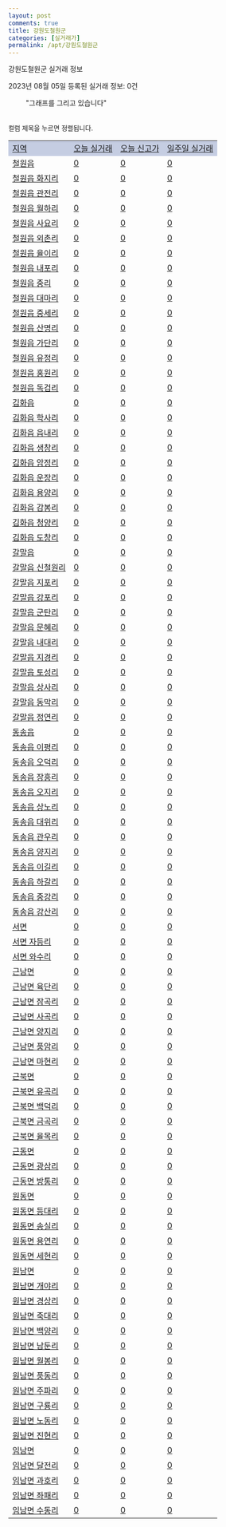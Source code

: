 ```yaml
---
layout: post
comments: true
title: 강원도철원군
categories: [실거래가]
permalink: /apt/강원도철원군
---
```


강원도철원군 실거래 정보

2023년 08월 05일 등록된 실거래 정보: 0건

<!--<script async src="https://pagead2.googlesyndication.com/pagead/js/adsbygoogle.js?client=ca-pub-3485438051770037"
 crossorigin="anonymous"></script>-->

<script type="text/javascript">
  google.charts.load('current', {'packages':['corechart']});
  google.charts.setOnLoadCallback(drawChart);

  function drawChart() {
    var data = google.visualization.arrayToDataTable([['거래일', '매매', '전월세', '전매'], ['21-01', 0, 1, 0], ['21-02', 0, 2, 0], ['21-03', 0, 1, 0], ['21-04', 1, 0, 0], ['21-05', 1, 0, 0], ['21-06', 1, 8, 0], ['21-07', 2, 1, 0], ['21-08', 8, 4, 0], ['21-09', 9, 5, 0], ['21-10', 14, 1, 0], ['21-11', 9, 7, 0], ['21-12', 10, 5, 1], ['22-01', 9, 2, 3], ['22-02', 4, 3, 11], ['22-03', 8, 4, 0], ['22-04', 6, 3, 0], ['22-05', 6, 5, 5], ['22-06', 12, 0, 2], ['22-07', 5, 2, 1], ['22-08', 6, 164, 1], ['22-09', 6, 6, 2], ['22-10', 6, 2, 0], ['22-11', 10, 6, 1], ['22-12', 5, 6, 0], ['23-01', 10, 4, 0], ['23-02', 7, 7, 0], ['23-03', 5, 23, 1], ['23-04', 5, 4, 0], ['23-05', 14, 6, 0], ['23-06', 1, 0, 0]]);

    var options = {
      title: '최근 1년간 유형별 거래량 추이',
      legend: { position: 'bottom' }
    };

    setTimeout(function() {
        var chart = new google.visualization.LineChart(document.getElementById('columnchart_material'));
        chart.draw(data, (options));
        document.getElementById('loading').style.display = 'none';
        var dayLabel = (new Date()).getDay();
        if (dayLabel < 2) {
            sorttable.innerSortFunction.apply(document.getElementById('week'), []);
            sorttable.innerSortFunction.apply(document.getElementById('week'), []);        
        }
        else {
            sorttable.innerSortFunction.apply(document.getElementById('today'), []);
            sorttable.innerSortFunction.apply(document.getElementById('today'), []);
        }
    }, 200);

  }
</script>

<div id="loading" style="z-index:20; display: block; margin-left: 35px">"그래프를 그리고 있습니다"</div>
<div id="columnchart_material" style="width: 95%; margin-left: -35px; display: block"></div>
<!--<div style="width: 95%; margin-left: -35px; display: block">
      <script async src="https://pagead2.googlesyndication.com/pagead/js/adsbygoogle.js?client=ca-pub-3485438051770037"
          crossorigin="anonymous"></script>
      <ins class="adsbygoogle"
          style="display:block"
          data-ad-format="fluid"
          data-ad-layout-key="-fb+5w+4e-db+86"
          data-ad-client="ca-pub-3485438051770037"
          data-ad-slot="1827090281"></ins>
      <script>
          (adsbygoogle = window.adsbygoogle || []).push({});
      </script>
</div>-->
<br>

<font size='small' style='font-size: small;'>컬럼 제목을 누르면 정렬됩니다.</font>
<table class="sortable">
  <tr style='background-color: rgba(114, 132, 186,0.4);'>
    <td id="region"><a href="#">지역</a></td>
    <td id="today"><a href="#">오늘 실거래</a></td>
    <td id="today_new"><a href="#">오늘 신고가</a></td>
    <td id="week"><a href="#">일주일 실거래</a></td>
  </tr>

  
  <tr class="item">
    <td><a href="강원도철원군철원읍">철원읍</a></td>
    <td><a href="강원도철원군철원읍">0</a></td>
    <td><a href="강원도철원군철원읍">0</a></td>
    <td><a href="강원도철원군철원읍">0</a></td>
  </tr>
    

  <tr class="item">
    <td><a href="강원도철원군철원읍화지리">철원읍 화지리</a></td>
    <td><a href="강원도철원군철원읍화지리">0</a></td>
    <td><a href="강원도철원군철원읍화지리">0</a></td>
    <td><a href="강원도철원군철원읍화지리">0</a></td>
  </tr>
    

  <tr class="item">
    <td><a href="강원도철원군철원읍관전리">철원읍 관전리</a></td>
    <td><a href="강원도철원군철원읍관전리">0</a></td>
    <td><a href="강원도철원군철원읍관전리">0</a></td>
    <td><a href="강원도철원군철원읍관전리">0</a></td>
  </tr>
    

  <tr class="item">
    <td><a href="강원도철원군철원읍월하리">철원읍 월하리</a></td>
    <td><a href="강원도철원군철원읍월하리">0</a></td>
    <td><a href="강원도철원군철원읍월하리">0</a></td>
    <td><a href="강원도철원군철원읍월하리">0</a></td>
  </tr>
    

  <tr class="item">
    <td><a href="강원도철원군철원읍사요리">철원읍 사요리</a></td>
    <td><a href="강원도철원군철원읍사요리">0</a></td>
    <td><a href="강원도철원군철원읍사요리">0</a></td>
    <td><a href="강원도철원군철원읍사요리">0</a></td>
  </tr>
    

  <tr class="item">
    <td><a href="강원도철원군철원읍외촌리">철원읍 외촌리</a></td>
    <td><a href="강원도철원군철원읍외촌리">0</a></td>
    <td><a href="강원도철원군철원읍외촌리">0</a></td>
    <td><a href="강원도철원군철원읍외촌리">0</a></td>
  </tr>
    

  <tr class="item">
    <td><a href="강원도철원군철원읍율이리">철원읍 율이리</a></td>
    <td><a href="강원도철원군철원읍율이리">0</a></td>
    <td><a href="강원도철원군철원읍율이리">0</a></td>
    <td><a href="강원도철원군철원읍율이리">0</a></td>
  </tr>
    

  <tr class="item">
    <td><a href="강원도철원군철원읍내포리">철원읍 내포리</a></td>
    <td><a href="강원도철원군철원읍내포리">0</a></td>
    <td><a href="강원도철원군철원읍내포리">0</a></td>
    <td><a href="강원도철원군철원읍내포리">0</a></td>
  </tr>
    

  <tr class="item">
    <td><a href="강원도철원군철원읍중리">철원읍 중리</a></td>
    <td><a href="강원도철원군철원읍중리">0</a></td>
    <td><a href="강원도철원군철원읍중리">0</a></td>
    <td><a href="강원도철원군철원읍중리">0</a></td>
  </tr>
    

  <tr class="item">
    <td><a href="강원도철원군철원읍대마리">철원읍 대마리</a></td>
    <td><a href="강원도철원군철원읍대마리">0</a></td>
    <td><a href="강원도철원군철원읍대마리">0</a></td>
    <td><a href="강원도철원군철원읍대마리">0</a></td>
  </tr>
    

  <tr class="item">
    <td><a href="강원도철원군철원읍중세리">철원읍 중세리</a></td>
    <td><a href="강원도철원군철원읍중세리">0</a></td>
    <td><a href="강원도철원군철원읍중세리">0</a></td>
    <td><a href="강원도철원군철원읍중세리">0</a></td>
  </tr>
    

  <tr class="item">
    <td><a href="강원도철원군철원읍산명리">철원읍 산명리</a></td>
    <td><a href="강원도철원군철원읍산명리">0</a></td>
    <td><a href="강원도철원군철원읍산명리">0</a></td>
    <td><a href="강원도철원군철원읍산명리">0</a></td>
  </tr>
    

  <tr class="item">
    <td><a href="강원도철원군철원읍가단리">철원읍 가단리</a></td>
    <td><a href="강원도철원군철원읍가단리">0</a></td>
    <td><a href="강원도철원군철원읍가단리">0</a></td>
    <td><a href="강원도철원군철원읍가단리">0</a></td>
  </tr>
    

  <tr class="item">
    <td><a href="강원도철원군철원읍유정리">철원읍 유정리</a></td>
    <td><a href="강원도철원군철원읍유정리">0</a></td>
    <td><a href="강원도철원군철원읍유정리">0</a></td>
    <td><a href="강원도철원군철원읍유정리">0</a></td>
  </tr>
    

  <tr class="item">
    <td><a href="강원도철원군철원읍홍원리">철원읍 홍원리</a></td>
    <td><a href="강원도철원군철원읍홍원리">0</a></td>
    <td><a href="강원도철원군철원읍홍원리">0</a></td>
    <td><a href="강원도철원군철원읍홍원리">0</a></td>
  </tr>
    

  <tr class="item">
    <td><a href="강원도철원군철원읍독검리">철원읍 독검리</a></td>
    <td><a href="강원도철원군철원읍독검리">0</a></td>
    <td><a href="강원도철원군철원읍독검리">0</a></td>
    <td><a href="강원도철원군철원읍독검리">0</a></td>
  </tr>
    

  <tr class="item">
    <td><a href="강원도철원군김화읍">김화읍</a></td>
    <td><a href="강원도철원군김화읍">0</a></td>
    <td><a href="강원도철원군김화읍">0</a></td>
    <td><a href="강원도철원군김화읍">0</a></td>
  </tr>
    

  <tr class="item">
    <td><a href="강원도철원군김화읍학사리">김화읍 학사리</a></td>
    <td><a href="강원도철원군김화읍학사리">0</a></td>
    <td><a href="강원도철원군김화읍학사리">0</a></td>
    <td><a href="강원도철원군김화읍학사리">0</a></td>
  </tr>
    

  <tr class="item">
    <td><a href="강원도철원군김화읍읍내리">김화읍 읍내리</a></td>
    <td><a href="강원도철원군김화읍읍내리">0</a></td>
    <td><a href="강원도철원군김화읍읍내리">0</a></td>
    <td><a href="강원도철원군김화읍읍내리">0</a></td>
  </tr>
    

  <tr class="item">
    <td><a href="강원도철원군김화읍생창리">김화읍 생창리</a></td>
    <td><a href="강원도철원군김화읍생창리">0</a></td>
    <td><a href="강원도철원군김화읍생창리">0</a></td>
    <td><a href="강원도철원군김화읍생창리">0</a></td>
  </tr>
    

  <tr class="item">
    <td><a href="강원도철원군김화읍암정리">김화읍 암정리</a></td>
    <td><a href="강원도철원군김화읍암정리">0</a></td>
    <td><a href="강원도철원군김화읍암정리">0</a></td>
    <td><a href="강원도철원군김화읍암정리">0</a></td>
  </tr>
    

  <tr class="item">
    <td><a href="강원도철원군김화읍운장리">김화읍 운장리</a></td>
    <td><a href="강원도철원군김화읍운장리">0</a></td>
    <td><a href="강원도철원군김화읍운장리">0</a></td>
    <td><a href="강원도철원군김화읍운장리">0</a></td>
  </tr>
    

  <tr class="item">
    <td><a href="강원도철원군김화읍용양리">김화읍 용양리</a></td>
    <td><a href="강원도철원군김화읍용양리">0</a></td>
    <td><a href="강원도철원군김화읍용양리">0</a></td>
    <td><a href="강원도철원군김화읍용양리">0</a></td>
  </tr>
    

  <tr class="item">
    <td><a href="강원도철원군김화읍감봉리">김화읍 감봉리</a></td>
    <td><a href="강원도철원군김화읍감봉리">0</a></td>
    <td><a href="강원도철원군김화읍감봉리">0</a></td>
    <td><a href="강원도철원군김화읍감봉리">0</a></td>
  </tr>
    

  <tr class="item">
    <td><a href="강원도철원군김화읍청양리">김화읍 청양리</a></td>
    <td><a href="강원도철원군김화읍청양리">0</a></td>
    <td><a href="강원도철원군김화읍청양리">0</a></td>
    <td><a href="강원도철원군김화읍청양리">0</a></td>
  </tr>
    

  <tr class="item">
    <td><a href="강원도철원군김화읍도창리">김화읍 도창리</a></td>
    <td><a href="강원도철원군김화읍도창리">0</a></td>
    <td><a href="강원도철원군김화읍도창리">0</a></td>
    <td><a href="강원도철원군김화읍도창리">0</a></td>
  </tr>
    

  <tr class="item">
    <td><a href="강원도철원군갈말읍">갈말읍</a></td>
    <td><a href="강원도철원군갈말읍">0</a></td>
    <td><a href="강원도철원군갈말읍">0</a></td>
    <td><a href="강원도철원군갈말읍">0</a></td>
  </tr>
    

  <tr class="item">
    <td><a href="강원도철원군갈말읍신철원리">갈말읍 신철원리</a></td>
    <td><a href="강원도철원군갈말읍신철원리">0</a></td>
    <td><a href="강원도철원군갈말읍신철원리">0</a></td>
    <td><a href="강원도철원군갈말읍신철원리">0</a></td>
  </tr>
    

  <tr class="item">
    <td><a href="강원도철원군갈말읍지포리">갈말읍 지포리</a></td>
    <td><a href="강원도철원군갈말읍지포리">0</a></td>
    <td><a href="강원도철원군갈말읍지포리">0</a></td>
    <td><a href="강원도철원군갈말읍지포리">0</a></td>
  </tr>
    

  <tr class="item">
    <td><a href="강원도철원군갈말읍강포리">갈말읍 강포리</a></td>
    <td><a href="강원도철원군갈말읍강포리">0</a></td>
    <td><a href="강원도철원군갈말읍강포리">0</a></td>
    <td><a href="강원도철원군갈말읍강포리">0</a></td>
  </tr>
    

  <tr class="item">
    <td><a href="강원도철원군갈말읍군탄리">갈말읍 군탄리</a></td>
    <td><a href="강원도철원군갈말읍군탄리">0</a></td>
    <td><a href="강원도철원군갈말읍군탄리">0</a></td>
    <td><a href="강원도철원군갈말읍군탄리">0</a></td>
  </tr>
    

  <tr class="item">
    <td><a href="강원도철원군갈말읍문혜리">갈말읍 문혜리</a></td>
    <td><a href="강원도철원군갈말읍문혜리">0</a></td>
    <td><a href="강원도철원군갈말읍문혜리">0</a></td>
    <td><a href="강원도철원군갈말읍문혜리">0</a></td>
  </tr>
    

  <tr class="item">
    <td><a href="강원도철원군갈말읍내대리">갈말읍 내대리</a></td>
    <td><a href="강원도철원군갈말읍내대리">0</a></td>
    <td><a href="강원도철원군갈말읍내대리">0</a></td>
    <td><a href="강원도철원군갈말읍내대리">0</a></td>
  </tr>
    

  <tr class="item">
    <td><a href="강원도철원군갈말읍지경리">갈말읍 지경리</a></td>
    <td><a href="강원도철원군갈말읍지경리">0</a></td>
    <td><a href="강원도철원군갈말읍지경리">0</a></td>
    <td><a href="강원도철원군갈말읍지경리">0</a></td>
  </tr>
    

  <tr class="item">
    <td><a href="강원도철원군갈말읍토성리">갈말읍 토성리</a></td>
    <td><a href="강원도철원군갈말읍토성리">0</a></td>
    <td><a href="강원도철원군갈말읍토성리">0</a></td>
    <td><a href="강원도철원군갈말읍토성리">0</a></td>
  </tr>
    

  <tr class="item">
    <td><a href="강원도철원군갈말읍상사리">갈말읍 상사리</a></td>
    <td><a href="강원도철원군갈말읍상사리">0</a></td>
    <td><a href="강원도철원군갈말읍상사리">0</a></td>
    <td><a href="강원도철원군갈말읍상사리">0</a></td>
  </tr>
    

  <tr class="item">
    <td><a href="강원도철원군갈말읍동막리">갈말읍 동막리</a></td>
    <td><a href="강원도철원군갈말읍동막리">0</a></td>
    <td><a href="강원도철원군갈말읍동막리">0</a></td>
    <td><a href="강원도철원군갈말읍동막리">0</a></td>
  </tr>
    

  <tr class="item">
    <td><a href="강원도철원군갈말읍정연리">갈말읍 정연리</a></td>
    <td><a href="강원도철원군갈말읍정연리">0</a></td>
    <td><a href="강원도철원군갈말읍정연리">0</a></td>
    <td><a href="강원도철원군갈말읍정연리">0</a></td>
  </tr>
    

  <tr class="item">
    <td><a href="강원도철원군동송읍">동송읍</a></td>
    <td><a href="강원도철원군동송읍">0</a></td>
    <td><a href="강원도철원군동송읍">0</a></td>
    <td><a href="강원도철원군동송읍">0</a></td>
  </tr>
    

  <tr class="item">
    <td><a href="강원도철원군동송읍이평리">동송읍 이평리</a></td>
    <td><a href="강원도철원군동송읍이평리">0</a></td>
    <td><a href="강원도철원군동송읍이평리">0</a></td>
    <td><a href="강원도철원군동송읍이평리">0</a></td>
  </tr>
    

  <tr class="item">
    <td><a href="강원도철원군동송읍오덕리">동송읍 오덕리</a></td>
    <td><a href="강원도철원군동송읍오덕리">0</a></td>
    <td><a href="강원도철원군동송읍오덕리">0</a></td>
    <td><a href="강원도철원군동송읍오덕리">0</a></td>
  </tr>
    

  <tr class="item">
    <td><a href="강원도철원군동송읍장흥리">동송읍 장흥리</a></td>
    <td><a href="강원도철원군동송읍장흥리">0</a></td>
    <td><a href="강원도철원군동송읍장흥리">0</a></td>
    <td><a href="강원도철원군동송읍장흥리">0</a></td>
  </tr>
    

  <tr class="item">
    <td><a href="강원도철원군동송읍오지리">동송읍 오지리</a></td>
    <td><a href="강원도철원군동송읍오지리">0</a></td>
    <td><a href="강원도철원군동송읍오지리">0</a></td>
    <td><a href="강원도철원군동송읍오지리">0</a></td>
  </tr>
    

  <tr class="item">
    <td><a href="강원도철원군동송읍상노리">동송읍 상노리</a></td>
    <td><a href="강원도철원군동송읍상노리">0</a></td>
    <td><a href="강원도철원군동송읍상노리">0</a></td>
    <td><a href="강원도철원군동송읍상노리">0</a></td>
  </tr>
    

  <tr class="item">
    <td><a href="강원도철원군동송읍대위리">동송읍 대위리</a></td>
    <td><a href="강원도철원군동송읍대위리">0</a></td>
    <td><a href="강원도철원군동송읍대위리">0</a></td>
    <td><a href="강원도철원군동송읍대위리">0</a></td>
  </tr>
    

  <tr class="item">
    <td><a href="강원도철원군동송읍관우리">동송읍 관우리</a></td>
    <td><a href="강원도철원군동송읍관우리">0</a></td>
    <td><a href="강원도철원군동송읍관우리">0</a></td>
    <td><a href="강원도철원군동송읍관우리">0</a></td>
  </tr>
    

  <tr class="item">
    <td><a href="강원도철원군동송읍양지리">동송읍 양지리</a></td>
    <td><a href="강원도철원군동송읍양지리">0</a></td>
    <td><a href="강원도철원군동송읍양지리">0</a></td>
    <td><a href="강원도철원군동송읍양지리">0</a></td>
  </tr>
    

  <tr class="item">
    <td><a href="강원도철원군동송읍이길리">동송읍 이길리</a></td>
    <td><a href="강원도철원군동송읍이길리">0</a></td>
    <td><a href="강원도철원군동송읍이길리">0</a></td>
    <td><a href="강원도철원군동송읍이길리">0</a></td>
  </tr>
    

  <tr class="item">
    <td><a href="강원도철원군동송읍하갈리">동송읍 하갈리</a></td>
    <td><a href="강원도철원군동송읍하갈리">0</a></td>
    <td><a href="강원도철원군동송읍하갈리">0</a></td>
    <td><a href="강원도철원군동송읍하갈리">0</a></td>
  </tr>
    

  <tr class="item">
    <td><a href="강원도철원군동송읍중강리">동송읍 중강리</a></td>
    <td><a href="강원도철원군동송읍중강리">0</a></td>
    <td><a href="강원도철원군동송읍중강리">0</a></td>
    <td><a href="강원도철원군동송읍중강리">0</a></td>
  </tr>
    

  <tr class="item">
    <td><a href="강원도철원군동송읍강산리">동송읍 강산리</a></td>
    <td><a href="강원도철원군동송읍강산리">0</a></td>
    <td><a href="강원도철원군동송읍강산리">0</a></td>
    <td><a href="강원도철원군동송읍강산리">0</a></td>
  </tr>
    

  <tr class="item">
    <td><a href="강원도철원군서면">서면</a></td>
    <td><a href="강원도철원군서면">0</a></td>
    <td><a href="강원도철원군서면">0</a></td>
    <td><a href="강원도철원군서면">0</a></td>
  </tr>
    

  <tr class="item">
    <td><a href="강원도철원군서면자등리">서면 자등리</a></td>
    <td><a href="강원도철원군서면자등리">0</a></td>
    <td><a href="강원도철원군서면자등리">0</a></td>
    <td><a href="강원도철원군서면자등리">0</a></td>
  </tr>
    

  <tr class="item">
    <td><a href="강원도철원군서면와수리">서면 와수리</a></td>
    <td><a href="강원도철원군서면와수리">0</a></td>
    <td><a href="강원도철원군서면와수리">0</a></td>
    <td><a href="강원도철원군서면와수리">0</a></td>
  </tr>
    

  <tr class="item">
    <td><a href="강원도철원군근남면">근남면</a></td>
    <td><a href="강원도철원군근남면">0</a></td>
    <td><a href="강원도철원군근남면">0</a></td>
    <td><a href="강원도철원군근남면">0</a></td>
  </tr>
    

  <tr class="item">
    <td><a href="강원도철원군근남면육단리">근남면 육단리</a></td>
    <td><a href="강원도철원군근남면육단리">0</a></td>
    <td><a href="강원도철원군근남면육단리">0</a></td>
    <td><a href="강원도철원군근남면육단리">0</a></td>
  </tr>
    

  <tr class="item">
    <td><a href="강원도철원군근남면잠곡리">근남면 잠곡리</a></td>
    <td><a href="강원도철원군근남면잠곡리">0</a></td>
    <td><a href="강원도철원군근남면잠곡리">0</a></td>
    <td><a href="강원도철원군근남면잠곡리">0</a></td>
  </tr>
    

  <tr class="item">
    <td><a href="강원도철원군근남면사곡리">근남면 사곡리</a></td>
    <td><a href="강원도철원군근남면사곡리">0</a></td>
    <td><a href="강원도철원군근남면사곡리">0</a></td>
    <td><a href="강원도철원군근남면사곡리">0</a></td>
  </tr>
    

  <tr class="item">
    <td><a href="강원도철원군근남면양지리">근남면 양지리</a></td>
    <td><a href="강원도철원군근남면양지리">0</a></td>
    <td><a href="강원도철원군근남면양지리">0</a></td>
    <td><a href="강원도철원군근남면양지리">0</a></td>
  </tr>
    

  <tr class="item">
    <td><a href="강원도철원군근남면풍암리">근남면 풍암리</a></td>
    <td><a href="강원도철원군근남면풍암리">0</a></td>
    <td><a href="강원도철원군근남면풍암리">0</a></td>
    <td><a href="강원도철원군근남면풍암리">0</a></td>
  </tr>
    

  <tr class="item">
    <td><a href="강원도철원군근남면마현리">근남면 마현리</a></td>
    <td><a href="강원도철원군근남면마현리">0</a></td>
    <td><a href="강원도철원군근남면마현리">0</a></td>
    <td><a href="강원도철원군근남면마현리">0</a></td>
  </tr>
    

  <tr class="item">
    <td><a href="강원도철원군근북면">근북면</a></td>
    <td><a href="강원도철원군근북면">0</a></td>
    <td><a href="강원도철원군근북면">0</a></td>
    <td><a href="강원도철원군근북면">0</a></td>
  </tr>
    

  <tr class="item">
    <td><a href="강원도철원군근북면유곡리">근북면 유곡리</a></td>
    <td><a href="강원도철원군근북면유곡리">0</a></td>
    <td><a href="강원도철원군근북면유곡리">0</a></td>
    <td><a href="강원도철원군근북면유곡리">0</a></td>
  </tr>
    

  <tr class="item">
    <td><a href="강원도철원군근북면백덕리">근북면 백덕리</a></td>
    <td><a href="강원도철원군근북면백덕리">0</a></td>
    <td><a href="강원도철원군근북면백덕리">0</a></td>
    <td><a href="강원도철원군근북면백덕리">0</a></td>
  </tr>
    

  <tr class="item">
    <td><a href="강원도철원군근북면금곡리">근북면 금곡리</a></td>
    <td><a href="강원도철원군근북면금곡리">0</a></td>
    <td><a href="강원도철원군근북면금곡리">0</a></td>
    <td><a href="강원도철원군근북면금곡리">0</a></td>
  </tr>
    

  <tr class="item">
    <td><a href="강원도철원군근북면율목리">근북면 율목리</a></td>
    <td><a href="강원도철원군근북면율목리">0</a></td>
    <td><a href="강원도철원군근북면율목리">0</a></td>
    <td><a href="강원도철원군근북면율목리">0</a></td>
  </tr>
    

  <tr class="item">
    <td><a href="강원도철원군근동면">근동면</a></td>
    <td><a href="강원도철원군근동면">0</a></td>
    <td><a href="강원도철원군근동면">0</a></td>
    <td><a href="강원도철원군근동면">0</a></td>
  </tr>
    

  <tr class="item">
    <td><a href="강원도철원군근동면광삼리">근동면 광삼리</a></td>
    <td><a href="강원도철원군근동면광삼리">0</a></td>
    <td><a href="강원도철원군근동면광삼리">0</a></td>
    <td><a href="강원도철원군근동면광삼리">0</a></td>
  </tr>
    

  <tr class="item">
    <td><a href="강원도철원군근동면방통리">근동면 방통리</a></td>
    <td><a href="강원도철원군근동면방통리">0</a></td>
    <td><a href="강원도철원군근동면방통리">0</a></td>
    <td><a href="강원도철원군근동면방통리">0</a></td>
  </tr>
    

  <tr class="item">
    <td><a href="강원도철원군원동면">원동면</a></td>
    <td><a href="강원도철원군원동면">0</a></td>
    <td><a href="강원도철원군원동면">0</a></td>
    <td><a href="강원도철원군원동면">0</a></td>
  </tr>
    

  <tr class="item">
    <td><a href="강원도철원군원동면등대리">원동면 등대리</a></td>
    <td><a href="강원도철원군원동면등대리">0</a></td>
    <td><a href="강원도철원군원동면등대리">0</a></td>
    <td><a href="강원도철원군원동면등대리">0</a></td>
  </tr>
    

  <tr class="item">
    <td><a href="강원도철원군원동면송실리">원동면 송실리</a></td>
    <td><a href="강원도철원군원동면송실리">0</a></td>
    <td><a href="강원도철원군원동면송실리">0</a></td>
    <td><a href="강원도철원군원동면송실리">0</a></td>
  </tr>
    

  <tr class="item">
    <td><a href="강원도철원군원동면용연리">원동면 용연리</a></td>
    <td><a href="강원도철원군원동면용연리">0</a></td>
    <td><a href="강원도철원군원동면용연리">0</a></td>
    <td><a href="강원도철원군원동면용연리">0</a></td>
  </tr>
    

  <tr class="item">
    <td><a href="강원도철원군원동면세현리">원동면 세현리</a></td>
    <td><a href="강원도철원군원동면세현리">0</a></td>
    <td><a href="강원도철원군원동면세현리">0</a></td>
    <td><a href="강원도철원군원동면세현리">0</a></td>
  </tr>
    

  <tr class="item">
    <td><a href="강원도철원군원남면">원남면</a></td>
    <td><a href="강원도철원군원남면">0</a></td>
    <td><a href="강원도철원군원남면">0</a></td>
    <td><a href="강원도철원군원남면">0</a></td>
  </tr>
    

  <tr class="item">
    <td><a href="강원도철원군원남면개야리">원남면 개야리</a></td>
    <td><a href="강원도철원군원남면개야리">0</a></td>
    <td><a href="강원도철원군원남면개야리">0</a></td>
    <td><a href="강원도철원군원남면개야리">0</a></td>
  </tr>
    

  <tr class="item">
    <td><a href="강원도철원군원남면경상리">원남면 경상리</a></td>
    <td><a href="강원도철원군원남면경상리">0</a></td>
    <td><a href="강원도철원군원남면경상리">0</a></td>
    <td><a href="강원도철원군원남면경상리">0</a></td>
  </tr>
    

  <tr class="item">
    <td><a href="강원도철원군원남면죽대리">원남면 죽대리</a></td>
    <td><a href="강원도철원군원남면죽대리">0</a></td>
    <td><a href="강원도철원군원남면죽대리">0</a></td>
    <td><a href="강원도철원군원남면죽대리">0</a></td>
  </tr>
    

  <tr class="item">
    <td><a href="강원도철원군원남면백양리">원남면 백양리</a></td>
    <td><a href="강원도철원군원남면백양리">0</a></td>
    <td><a href="강원도철원군원남면백양리">0</a></td>
    <td><a href="강원도철원군원남면백양리">0</a></td>
  </tr>
    

  <tr class="item">
    <td><a href="강원도철원군원남면남둔리">원남면 남둔리</a></td>
    <td><a href="강원도철원군원남면남둔리">0</a></td>
    <td><a href="강원도철원군원남면남둔리">0</a></td>
    <td><a href="강원도철원군원남면남둔리">0</a></td>
  </tr>
    

  <tr class="item">
    <td><a href="강원도철원군원남면월봉리">원남면 월봉리</a></td>
    <td><a href="강원도철원군원남면월봉리">0</a></td>
    <td><a href="강원도철원군원남면월봉리">0</a></td>
    <td><a href="강원도철원군원남면월봉리">0</a></td>
  </tr>
    

  <tr class="item">
    <td><a href="강원도철원군원남면풍동리">원남면 풍동리</a></td>
    <td><a href="강원도철원군원남면풍동리">0</a></td>
    <td><a href="강원도철원군원남면풍동리">0</a></td>
    <td><a href="강원도철원군원남면풍동리">0</a></td>
  </tr>
    

  <tr class="item">
    <td><a href="강원도철원군원남면주파리">원남면 주파리</a></td>
    <td><a href="강원도철원군원남면주파리">0</a></td>
    <td><a href="강원도철원군원남면주파리">0</a></td>
    <td><a href="강원도철원군원남면주파리">0</a></td>
  </tr>
    

  <tr class="item">
    <td><a href="강원도철원군원남면구룡리">원남면 구룡리</a></td>
    <td><a href="강원도철원군원남면구룡리">0</a></td>
    <td><a href="강원도철원군원남면구룡리">0</a></td>
    <td><a href="강원도철원군원남면구룡리">0</a></td>
  </tr>
    

  <tr class="item">
    <td><a href="강원도철원군원남면노동리">원남면 노동리</a></td>
    <td><a href="강원도철원군원남면노동리">0</a></td>
    <td><a href="강원도철원군원남면노동리">0</a></td>
    <td><a href="강원도철원군원남면노동리">0</a></td>
  </tr>
    

  <tr class="item">
    <td><a href="강원도철원군원남면진현리">원남면 진현리</a></td>
    <td><a href="강원도철원군원남면진현리">0</a></td>
    <td><a href="강원도철원군원남면진현리">0</a></td>
    <td><a href="강원도철원군원남면진현리">0</a></td>
  </tr>
    

  <tr class="item">
    <td><a href="강원도철원군임남면">임남면</a></td>
    <td><a href="강원도철원군임남면">0</a></td>
    <td><a href="강원도철원군임남면">0</a></td>
    <td><a href="강원도철원군임남면">0</a></td>
  </tr>
    

  <tr class="item">
    <td><a href="강원도철원군임남면달전리">임남면 달전리</a></td>
    <td><a href="강원도철원군임남면달전리">0</a></td>
    <td><a href="강원도철원군임남면달전리">0</a></td>
    <td><a href="강원도철원군임남면달전리">0</a></td>
  </tr>
    

  <tr class="item">
    <td><a href="강원도철원군임남면과호리">임남면 과호리</a></td>
    <td><a href="강원도철원군임남면과호리">0</a></td>
    <td><a href="강원도철원군임남면과호리">0</a></td>
    <td><a href="강원도철원군임남면과호리">0</a></td>
  </tr>
    

  <tr class="item">
    <td><a href="강원도철원군임남면좌패리">임남면 좌패리</a></td>
    <td><a href="강원도철원군임남면좌패리">0</a></td>
    <td><a href="강원도철원군임남면좌패리">0</a></td>
    <td><a href="강원도철원군임남면좌패리">0</a></td>
  </tr>
    

  <tr class="item">
    <td><a href="강원도철원군임남면수동리">임남면 수동리</a></td>
    <td><a href="강원도철원군임남면수동리">0</a></td>
    <td><a href="강원도철원군임남면수동리">0</a></td>
    <td><a href="강원도철원군임남면수동리">0</a></td>
  </tr>
    


</table>


    